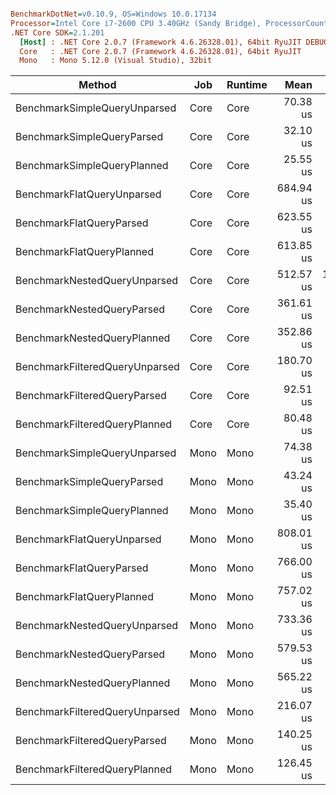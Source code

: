 ``` ini

BenchmarkDotNet=v0.10.9, OS=Windows 10.0.17134
Processor=Intel Core i7-2600 CPU 3.40GHz (Sandy Bridge), ProcessorCount=8
.NET Core SDK=2.1.201
  [Host] : .NET Core 2.0.7 (Framework 4.6.26328.01), 64bit RyuJIT DEBUG
  Core   : .NET Core 2.0.7 (Framework 4.6.26328.01), 64bit RyuJIT
  Mono   : Mono 5.12.0 (Visual Studio), 32bit 


```
 |                         Method |  Job | Runtime |      Mean |      Error |     StdDev |       Min |       Max |     Op/s |
 |------------------------------- |----- |-------- |----------:|-----------:|-----------:|----------:|----------:|---------:|
 |   BenchmarkSimpleQueryUnparsed | Core |    Core |  70.38 us |  1.4118 us |  1.8847 us |  68.37 us |  75.13 us | 14,208.6 |
 |     BenchmarkSimpleQueryParsed | Core |    Core |  32.10 us |  0.5598 us |  0.4963 us |  31.42 us |  33.15 us | 31,153.7 |
 |    BenchmarkSimpleQueryPlanned | Core |    Core |  25.55 us |  0.5096 us |  0.7144 us |  24.75 us |  27.34 us | 39,145.9 |
 |     BenchmarkFlatQueryUnparsed | Core |    Core | 684.94 us |  6.8459 us |  6.4036 us | 676.80 us | 701.67 us |  1,460.0 |
 |       BenchmarkFlatQueryParsed | Core |    Core | 623.55 us |  3.7850 us |  2.9551 us | 619.72 us | 628.48 us |  1,603.7 |
 |      BenchmarkFlatQueryPlanned | Core |    Core | 613.85 us |  4.8045 us |  4.4941 us | 608.82 us | 621.94 us |  1,629.1 |
 |   BenchmarkNestedQueryUnparsed | Core |    Core | 512.57 us | 10.1313 us | 14.2027 us | 498.33 us | 544.54 us |  1,951.0 |
 |     BenchmarkNestedQueryParsed | Core |    Core | 361.61 us |  1.7930 us |  1.4972 us | 359.53 us | 364.88 us |  2,765.4 |
 |    BenchmarkNestedQueryPlanned | Core |    Core | 352.86 us |  8.1333 us | 12.1736 us | 341.14 us | 390.51 us |  2,834.0 |
 | BenchmarkFilteredQueryUnparsed | Core |    Core | 180.70 us |  1.2709 us |  1.1888 us | 179.06 us | 183.18 us |  5,534.1 |
 |   BenchmarkFilteredQueryParsed | Core |    Core |  92.51 us |  0.6357 us |  0.5946 us |  91.21 us |  93.51 us | 10,809.3 |
 |  BenchmarkFilteredQueryPlanned | Core |    Core |  80.48 us |  0.7093 us |  0.6635 us |  79.78 us |  81.83 us | 12,426.2 |
 |   BenchmarkSimpleQueryUnparsed | Mono |    Mono |  74.38 us |  1.4549 us |  1.4289 us |  72.59 us |  76.79 us | 13,444.5 |
 |     BenchmarkSimpleQueryParsed | Mono |    Mono |  43.24 us |  0.3037 us |  0.2692 us |  42.83 us |  43.70 us | 23,125.4 |
 |    BenchmarkSimpleQueryPlanned | Mono |    Mono |  35.40 us |  0.2841 us |  0.2657 us |  34.88 us |  35.82 us | 28,249.2 |
 |     BenchmarkFlatQueryUnparsed | Mono |    Mono | 808.01 us |  3.7499 us |  3.3242 us | 802.62 us | 815.69 us |  1,237.6 |
 |       BenchmarkFlatQueryParsed | Mono |    Mono | 766.00 us |  5.1742 us |  4.0397 us | 758.99 us | 771.95 us |  1,305.5 |
 |      BenchmarkFlatQueryPlanned | Mono |    Mono | 757.02 us |  4.1596 us |  3.8909 us | 750.66 us | 762.52 us |  1,321.0 |
 |   BenchmarkNestedQueryUnparsed | Mono |    Mono | 733.36 us |  2.9784 us |  2.6403 us | 728.92 us | 737.69 us |  1,363.6 |
 |     BenchmarkNestedQueryParsed | Mono |    Mono | 579.53 us |  6.1527 us |  5.7553 us | 573.14 us | 592.08 us |  1,725.5 |
 |    BenchmarkNestedQueryPlanned | Mono |    Mono | 565.22 us |  4.3185 us |  3.8283 us | 558.93 us | 572.56 us |  1,769.2 |
 | BenchmarkFilteredQueryUnparsed | Mono |    Mono | 216.07 us |  5.0906 us |  7.1363 us | 209.37 us | 240.12 us |  4,628.0 |
 |   BenchmarkFilteredQueryParsed | Mono |    Mono | 140.25 us |  1.4424 us |  1.3492 us | 138.28 us | 142.42 us |  7,130.3 |
 |  BenchmarkFilteredQueryPlanned | Mono |    Mono | 126.45 us |  1.6673 us |  1.3923 us | 124.77 us | 129.90 us |  7,908.1 |
